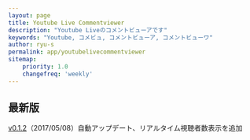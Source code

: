 ```yaml
---
layout: page
title: Youtube Live Commentviewer
description: "Youtube Liveのコメントビューアです"
keywords: "Youtube, コメビュ, コメントビューア, コメントビューワ"
author: ryu-s
permalink: app/youtubelivecommentviewer
sitemap:
    priority: 1.0
    changefreq: 'weekly'	
---
```


## 最新版
[v0.1.2](http://int-main.ddo.jp/app/YoutubeLiveCommentViewer_v0.1.2.zip)（2017/05/08）自動アップデート、リアルタイム視聴者数表示を追加  
